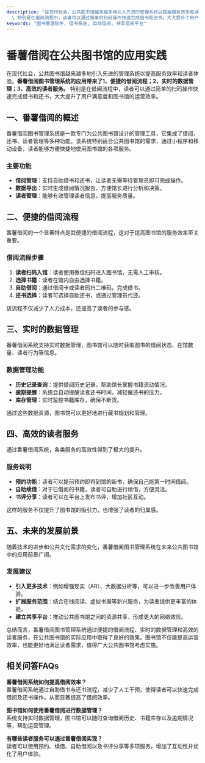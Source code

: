 ```yaml
---
description: "在现代社会，公共图书馆越来越多地引入先进的管理系统以提高服务效率和读者体验。**番薯借阅图书管理系统的应用带来了1、便捷的借阅流程；2、实时的数据管理；3、高效的读者服务。**\
  \ 特别是在借阅流程中，读者可以通过简单的扫码操作快速完成借书和还书，大大提升了用户满意度和图书馆的运营效率。"
keywords: "图书管理软件, 借书系统, 自助借阅, 共享借阅平台"
---
```

# 番薯借阅在公共图书馆的应用实践

在现代社会，公共图书馆越来越多地引入先进的管理系统以提高服务效率和读者体验。**番薯借阅图书管理系统的应用带来了1、便捷的借阅流程；2、实时的数据管理；3、高效的读者服务。** 特别是在借阅流程中，读者可以通过简单的扫码操作快速完成借书和还书，大大提升了用户满意度和图书馆的运营效率。

## 一、番薯借阅的概述

番薯借阅图书管理系统是一款专门为公共图书馆设计的管理工具，它集成了借阅、还书、读者管理等多种功能。该系统特别适合公共图书馆的需求，通过小程序和移动设备，读者能够方便快捷地使用图书馆的各项服务。

### 主要功能
- **借阅管理**：支持自助借书和还书，让读者无需等待管理员即可完成操作。
- **数据导出**：实时生成借阅情况报告，方便馆长进行分析和决策。
- **读者管理**：能够有效管理读者信息，提高服务质量。

## 二、便捷的借阅流程

番薯借阅的一个显著特点是其便捷的借阅流程，这对于提高图书馆的服务效率至关重要。

### 借阅流程步骤
1. **读者扫码入馆**：读者使用微信扫码进入图书馆，无需人工审核。
2. **选择书籍**：读者在馆内自由选择书籍。
3. **自助借阅**：通过借阅卡或读者码扫二维码，完成借书。
4. **还书选择**：读者可选择自助还书，或通过管理员代还。

该流程不仅减少了人力成本，还提高了读者的参与感。

## 三、实时的数据管理

番薯借阅系统支持实时数据管理，图书馆可以随时获取图书的借阅状态、在馆数量、读者行为等信息。

### 数据管理功能
- **历史记录查询**：提供借阅历史记录，帮助馆长掌握书籍流动情况。
- **逾期提醒**：系统会自动提醒读者还书时间，减轻催还书的压力。
- **库存管理**：实时监控书籍库存，确保不断货。

通过这些数据资源，图书馆可以更好地进行藏书规划和管理。

## 四、高效的读者服务

通过番薯借阅系统，各类服务的高效性得到了极大的提升。

### 服务说明
- **预约功能**：读者可以提前预约即将到馆的新书，确保自己能第一时间借阅。
- **自助续借**：对于已借阅的书籍，读者可自助进行续借，方便灵活。
- **书评分享**：读者可以在平台上发布书评，增加社区互动。

这样的服务不仅提升了图书馆的吸引力，也增强了读者的归属感。

## 五、未来的发展前景

随着技术的进步和公共文化需求的变化，番薯借阅图书管理系统在未来公共图书馆中的应用前景广阔。

### 发展建议
- **引入更多技术**：例如增强现实（AR）、大数据分析等，可以进一步改善用户体验。
- **扩展服务范围**：结合在线阅读、虚拟书展等新兴服务，为读者提供更丰富的体验。
- **建立共享平台**：推动公共图书馆之间的资源共享，形成更大的网络效应。

总结而言，番薯借阅图书管理系统通过便捷的借阅流程、实时的数据管理和高效的读者服务，在公共图书馆的实际应用中取得了良好的效果。图书馆不仅能提高运营效率，也能更好地满足读者需求，值得广大公共图书馆考虑实施。

## 相关问答FAQs

**番薯借阅系统如何提高借阅效率？**  
番薯借阅系统通过自助借书与还书流程，减少了人工干预，使得读者可以快速完成借阅及还书操作，从而显著提高了借阅效率。

**图书馆如何使用番薯借阅进行数据管理？**  
系统支持实时数据管理，图书馆可以随时查询借阅历史、书籍库存以及逾期情况等，帮助运营管理。

**有哪些读者服务可以通过番薯借阅实现？**  
读者可以使用预约、续借、自助借阅以及书评分享等多项服务，增加了互动性并优化了用户体验。
